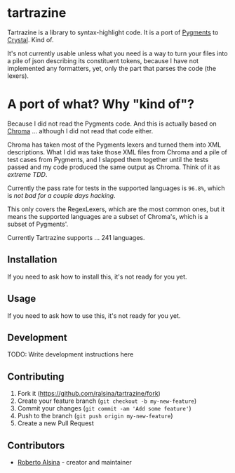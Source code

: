 # tartrazine

Tartrazine is a library to syntax-highlight code. It is 
a port of [Pygments](https://pygments.org/) to
[Crystal](https://crystal-lang.org/). Kind of.

It's not currently usable unless what you need is a way
to turn your files into a pile of json describing its
constituent tokens, because I have not implemented any
formatters, yet, only the part that parses the code (the lexers).

# A port of what? Why "kind of"?

Because I did not read the Pygments code. And this is actually
based on [Chroma](https://github.com/alecthomas/chroma) ... 
although I did not read that code either.

Chroma has taken most of the Pygments lexers and turned them into
XML descriptions. What I did was take those XML files from Chroma
and a pile of test cases from Pygments, and I slapped them together
until the tests passed and my code produced the same output as
Chroma. Think of it as *extreme TDD*.

Currently the pass rate for tests in the supported languages 
is `96.8%`, which is *not bad for a couple days hacking*.

This only covers the RegexLexers, which are the most common ones,
but it means the supported languages are a subset of Chroma's, which 
is a subset of Pygments'.

Currently Tartrazine supports ... 241 languages.

## Installation

If you need to ask how to install this, it's not ready for you yet.

## Usage

If you need to ask how to use this, it's not ready for you yet.

## Development

TODO: Write development instructions here

## Contributing

1. Fork it (<https://github.com/ralsina/tartrazine/fork>)
2. Create your feature branch (`git checkout -b my-new-feature`)
3. Commit your changes (`git commit -am 'Add some feature'`)
4. Push to the branch (`git push origin my-new-feature`)
5. Create a new Pull Request

## Contributors

- [Roberto Alsina](https://github.com/ralsina) - creator and maintainer
